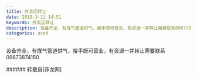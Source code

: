 ```yaml
---
title: 外卖店转让
date: 2019-3-11 14:51
keywords: 外卖店转让
description: 设备齐全，有煤气管道供气，接手既可营业，有资源一并转让需要联系09673874150
categories: used
---
```

<td class="t_f" id="postmessage_3202344">

设备齐全，有煤气管道供气，接手既可营业，有资源一并转让需要联系09673874150<br/>
</td>
###### 转载自[菲龙网]